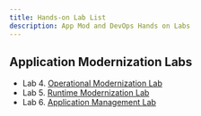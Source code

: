 ```yaml
---
title: Hands-on Lab List
description: App Mod and DevOps Hands on Labs
---
```


## Application Modernization Labs

- Lab 4. [Operational Modernization Lab](./OperationalModernization/README.md)
- Lab 5. [Runtime Modernization Lab](./RuntimeModernization/README.md)
- Lab 6. [Application Management Lab](./ApplicationManagement/README.md)


